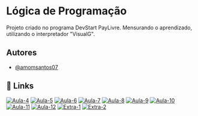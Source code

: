 
# Lógica de Programação

Projeto criado no programa DevStart PayLivre. Mensurando o aprendizado, utilizando o interpretador "VisualG".

 


## Autores

- [@amomsantos07](https://www.github.com/amomsantos07)


## 🔗 Links
[![Aula-4](https://badge-size.herokuapp.com)](https://github.com/amomsantos07/beacademy-devstart-logicadeprogramacao/blob/main/exercicios/Aula4.ALG)
[![Aula-5](https://)](https://github.com/amomsantos07/beacademy-devstart-logicadeprogramacao/blob/main/exercicios/Aula05_1.ALG)
[![Aula-6](https://)](https://github.com/amomsantos07/beacademy-devstart-logicadeprogramacao/blob/main/exercicios/Aula06.ALG)
[![Aula-7](https://)](https://github.com/amomsantos07/beacademy-devstart-logicadeprogramacao/blob/main/exercicios/Aula07.ALG)
[![Aula-8](https://)](https://github.com/amomsantos07/beacademy-devstart-logicadeprogramacao/blob/main/exercicios/Aula08.ALG)
[![Aula-9](https://)](https://github.com/amomsantos07/beacademy-devstart-logicadeprogramacao/blob/main/exercicios/exercicio-alunos-vetores.ALG)
[![Aula-10](https://)](https://github.com/amomsantos07/beacademy-devstart-logicadeprogramacao/blob/main/exercicios/exercicio-produtos-vetores.ALG)
[![Aula-11](https://)](https://github.com/amomsantos07/beacademy-devstart-logicadeprogramacao/blob/main/exercicios/Aula11.ALG)
[![Aula-12](https://)](https://github.com/amomsantos07/beacademy-devstart-logicadeprogramacao/blob/main/exercicios/Aula12.ALG)
[![Extra-1](https://)](https://github.com/amomsantos07/beacademy-devstart-logicadeprogramacao/blob/main/exercicios/exercicio_cadastro_clientes_completo.ALG)
[![Extra-2](https://)](https://github.com/amomsantos07/beacademy-devstart-logicadeprogramacao/blob/main/exercicios/Aula06_2.ALG)

